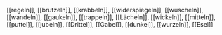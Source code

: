 [[regeln]], [[brutzeln]], [[krabbeln]], [[widerspiegeln]], [[wuscheln]], [[wandeln]], [[gaukeln]], [[trappeln]], [[Lächeln]], [[wickeln]], [[mitteln]], [[puttel]], [[jubeln]], [[Drittel]], [[Gabel]], [[dunkel]], [[wurzeln]], [[Esel]]